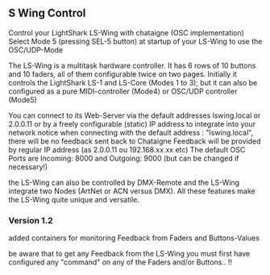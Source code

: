 ## S Wing Control
Control your LightShark LS-Wing with chataigne (OSC implementation)
Select Mode 5 (pressing SEL-5 button) at startup of your LS-Wing to use the OSC/UDP-Mode

The LS-Wing is a multitask hardware controller. It has 6 rows of 10 buttons and 10 faders, all of them configurable twice on two pages.
Initially it controls the LightShark LS-1 and LS-Core (Modes 1 to 3); but it can also be configured as a pure MIDI-controller (Mode4) or OSC/UDP controller (Mode5)

You can connect to its Web-Server via the default addresses lswing.local or 2.0.0.11 or by a freely configurable (static) IP address to integrate into your network
notice when connecting with the default address : "lswing.local", there will be no feedback sent back to Chataigne
Feedback will be provided by regular IP address (as 2.0.0.11 ou 192.168.xx.xx etc)
The default OSC Ports are
Incoming: 8000 and Outgoing: 9000 (but can be changed if necessary!)

the LS-Wing can also be controlled by DMX-Remote and the LS-Wing integrate two Nodes (ArtNet or ACN versus DMX).
All these features make the LS-Wing quite unique and versatile. 

### Version 1.2
added containers for monitoring Feedback from Faders and Buttons-Values

be aware that to get any Feedback from the LS-Wing you must first have configured any "command" on any of the Faders and/or Buttons.. !!
